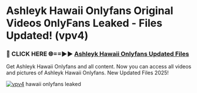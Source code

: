 # Ashleyk Hawaii Onlyfans Original Videos 0nlyFans Leaked - Files Updated! (vpv4)

<h3>🔴 CLICK HERE 🌐==►► <a href="https://tinyurl.com/ms9xzufz" rel="nofollow">Ashleyk Hawaii Onlyfans Updated Files</a></h3>

Get Ashleyk Hawaii Onlyfans and all content. Now you can access all videos and pictures of Ashleyk Hawaii Onlyfans. New Updated Files 2025!

[![vpv4](https://i.imgur.com/ppqm5kG.gif)](https://tinyurl.com/ms9xzufz)
hawaii onlyfans leaked